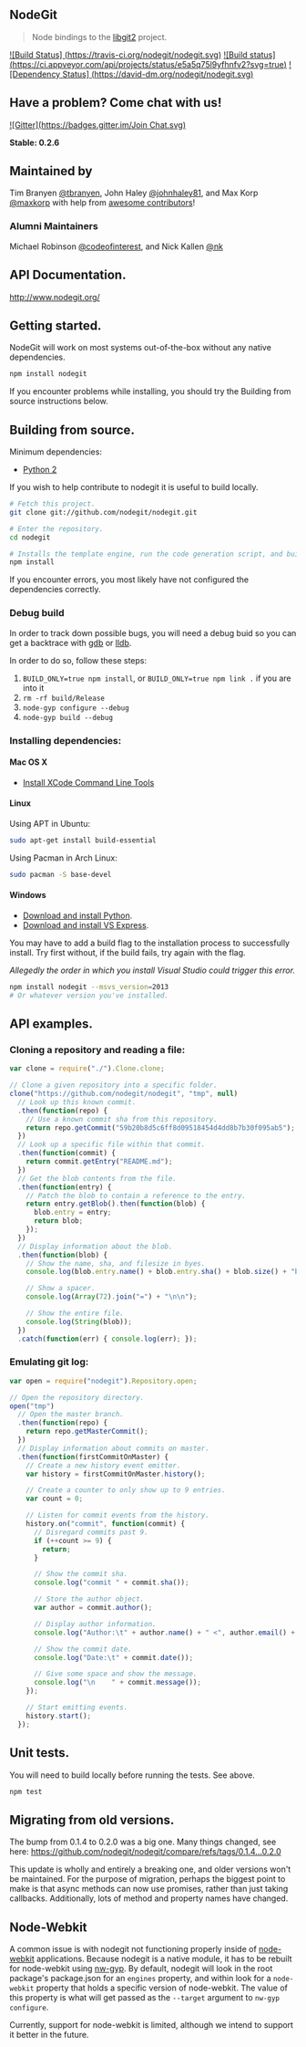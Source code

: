 NodeGit
-------

> Node bindings to the [libgit2](http://libgit2.github.com/) project.

[![Build Status] (https://travis-ci.org/nodegit/nodegit.svg)](https://travis-ci.org/nodegit/nodegit)
[![Build status] (https://ci.appveyor.com/api/projects/status/e5a5q75l9yfhnfv2?svg=true)](https://ci.appveyor.com/project/timbranyen/nodegit)
[![Dependency Status] (https://david-dm.org/nodegit/nodegit.svg)](https://david-dm.org/nodegit/nodegit)

## Have a problem? Come chat with us! ##

[![Gitter](https://badges.gitter.im/Join Chat.svg)](https://gitter.im/nodegit/nodegit?utm_source=badge&utm_medium=badge&utm_campaign=pr-badge&utm_content=badge)

**Stable: 0.2.6**

## Maintained by ##
Tim Branyen [@tbranyen](http://twitter.com/tbranyen), John Haley [@johnhaley81](http://twitter.com/johnhaley81), and Max Korp [@maxkorp](http://twitter.com/MaximilianoKorp) with help from [awesome contributors](https://github.com/nodegit/nodegit/contributors)!

### Alumni Maintainers ###
Michael Robinson [@codeofinterest](http://twitter.com/codeofinterest), and Nick Kallen [@nk](http://twitter.com/nk)

## API Documentation. ##

http://www.nodegit.org/

## Getting started. ##

NodeGit will work on most systems out-of-the-box without any native
dependencies.

``` bash
npm install nodegit
```

If you encounter problems while installing, you should try the Building from source instructions below.

## Building from source. ##

Minimum dependencies:

- [Python 2](https://www.python.org/)

If you wish to help contribute to nodegit it is useful to build locally.

``` bash
# Fetch this project.
git clone git://github.com/nodegit/nodegit.git

# Enter the repository.
cd nodegit

# Installs the template engine, run the code generation script, and build.
npm install
```

If you encounter errors, you most likely have not configured the dependencies correctly.

### Debug build

In order to track down possible bugs, you will need a debug buid so you
can get a backtrace with [gdb](http://www.gnu.org/software/gdb/) or
[lldb](http://lldb.llvm.org/).

In order to do so, follow these steps:

  1. `BUILD_ONLY=true npm install`, or `BUILD_ONLY=true npm link .` if
     you are into it
  2. `rm -rf build/Release`
  3. `node-gyp configure --debug`
  4. `node-gyp build --debug`

### Installing dependencies: ###

#### Mac OS X ####

- [Install XCode Command Line Tools](http://railsapps.github.io/xcode-command-line-tools.html)

#### Linux ####

Using APT in Ubuntu:

``` bash
sudo apt-get install build-essential
```

Using Pacman in Arch Linux:

``` bash
sudo pacman -S base-devel
```

#### Windows ####

- [Download and install Python](https://www.python.org/download/windows).
- [Download and install VS Express](http://www.visualstudio.com/downloads/download-visual-studio-vs#d-express-windows-desktop).

You may have to add a build flag to the installation process to successfully install.  Try first without, if the build fails, try again with the flag.

*Allegedly the order in which you install Visual Studio could trigger this error.*

``` bash
npm install nodegit --msvs_version=2013
# Or whatever version you've installed.
```

## API examples. ##

### Cloning a repository and reading a file: ###

``` javascript
var clone = require("./").Clone.clone;

// Clone a given repository into a specific folder.
clone("https://github.com/nodegit/nodegit", "tmp", null)
  // Look up this known commit.
  .then(function(repo) {
    // Use a known commit sha from this repository.
    return repo.getCommit("59b20b8d5c6ff8d09518454d4dd8b7b30f095ab5");
  })
  // Look up a specific file within that commit.
  .then(function(commit) {
    return commit.getEntry("README.md");
  })
  // Get the blob contents from the file.
  .then(function(entry) {
    // Patch the blob to contain a reference to the entry.
    return entry.getBlob().then(function(blob) {
      blob.entry = entry;
      return blob;
    });
  })
  // Display information about the blob.
  .then(function(blob) {
    // Show the name, sha, and filesize in byes.
    console.log(blob.entry.name() + blob.entry.sha() + blob.size() + "b");

    // Show a spacer.
    console.log(Array(72).join("=") + "\n\n");

    // Show the entire file.
    console.log(String(blob));
  })
  .catch(function(err) { console.log(err); });

```

### Emulating git log: ###

``` javascript
var open = require("nodegit").Repository.open;

// Open the repository directory.
open("tmp")
  // Open the master branch.
  .then(function(repo) {
    return repo.getMasterCommit();
  })
  // Display information about commits on master.
  .then(function(firstCommitOnMaster) {
    // Create a new history event emitter.
    var history = firstCommitOnMaster.history();

    // Create a counter to only show up to 9 entries.
    var count = 0;

    // Listen for commit events from the history.
    history.on("commit", function(commit) {
      // Disregard commits past 9.
      if (++count >= 9) {
        return;
      }

      // Show the commit sha.
      console.log("commit " + commit.sha());

      // Store the author object.
      var author = commit.author();

      // Display author information.
      console.log("Author:\t" + author.name() + " <", author.email() + ">");

      // Show the commit date.
      console.log("Date:\t" + commit.date());

      // Give some space and show the message.
      console.log("\n    " + commit.message());
    });

    // Start emitting events.
    history.start();
  });
```

## Unit tests. ##

You will need to build locally before running the tests.  See above.

``` bash
npm test
```

## Migrating from old versions. ##

The bump from 0.1.4 to 0.2.0 was a big one. Many things changed, see here:
https://github.com/nodegit/nodegit/compare/refs/tags/0.1.4...0.2.0

This update is wholly and entirely a breaking one, and older versions won't be
maintained. For the purpose of migration, perhaps the biggest point to make
is that async methods can now use promises, rather than just taking callbacks. Additionally, lots of method and property names have changed.

## Node-Webkit ##

A common issue is with nodegit not functioning properly inside of
[node-webkit](http://github.com/rogerwang/node-webkit) applications. Because nodegit
is a native module, it has to be rebuilt for node-webkit using
[nw-gyp](http://github.com/rogerwang/nw-gyp). By default, nodegit will look in the root package's package.json for an `engines` property, and within look for a `node-webkit` property that holds a specific version of node-webkit. The value of this property is what will get passed as the `--target` argument to `nw-gyp configure`.

Currently, support for node-webkit is limited, although we intend to support it better in the future.
